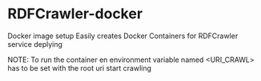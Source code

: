 # RDFCrawler-docker
Docker image setup
  Easily creates Docker Containers for RDFCrawler service deplying
  
NOTE: To run the container en environment variable named <URI_CRAWL> has to be set with the root uri start crawling
